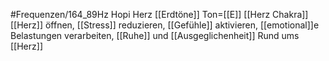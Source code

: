 #Frequenzen/164_89Hz
Hopi Herz
[[Erdtöne]]
Ton=[[E]]
[[Herz Chakra]]
[[Herz]] öffnen, [[Stress]] reduzieren, [[Gefühle]] aktivieren, [[emotional]]e Belastungen verarbeiten, [[Ruhe]] und [[Ausgeglichenheit]]
Rund ums [[Herz]]